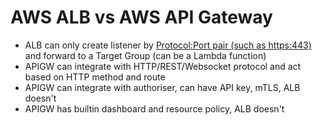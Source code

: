 # AWS ALB vs AWS API Gateway

* ALB can only create listener by [Protocol:Port pair (such as https:443)](https://s3.ap-southeast-2.amazonaws.com/elb-polaris-static-content-ap-southeast-2-prod/2022-04-27T13-59-17_1654e9efefba4b5857d808df24f96ad3285a6ad1214a86c8bc7678d16430da54/Static/ALBdiagramwcallouts.svg) and forward to a Target Group (can be a Lambda function)
* APIGW can integrate with HTTP/REST/Websocket protocol and act based on HTTP method and route
* APIGW can integrate with authoriser, can have API key, mTLS, ALB doesn't
* APIGW has builtin dashboard and resource policy, ALB doesn't
